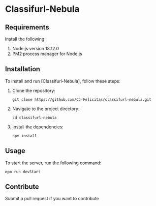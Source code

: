 # Classifurl-Nebula

## Requirements
Install the following

1. Node.js version 18.12.0
2. PM2 process manager for Node.js

## Installation 
To install and run [Classifurl-Nebula], follow these steps:

1. Clone the repository:
    ```shell
    git clone https://github.com/CJ-Felicitas/classifurl-nebula.git
    ```

2. Navigate to the project directory:
    ```shell
    cd classifurl-nebula
    ```

3. Install the dependencies:
    ```shell
    npm install
    ```

## Usage
To start the server, run the following command:

```
npm run devStart
```

## Contribute
Submit a pull request if you want to contribute
